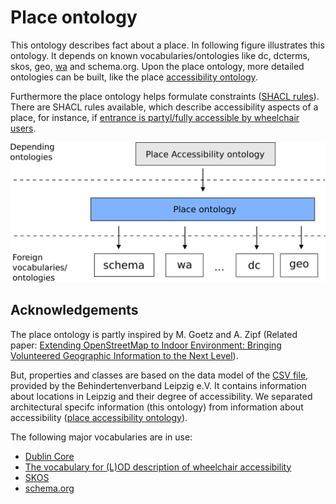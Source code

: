 # Place ontology

This ontology describes fact about a place. In following figure illustrates this ontology. It depends on known vocabularies/ontologies like dc, dcterms, skos, geo, [wa](http://semweb.mmlab.be/ns/wa#) and schema.org. Upon the place ontology, more detailed ontologies can be built, like the place [accessibility ontology](https://github.com/AKSW/leds-asp-f-ontologies/tree/master/ontologies/place-accessibility). 

Furthermore the place ontology helps formulate constraints ([SHACL rules](https://www.w3.org/TR/shacl/)). There are SHACL rules available, which describe accessibility aspects of a place, for instance, if [entrance is partyl/fully accessible by wheelchair users](https://github.com/AKSW/shacl-shapes/tree/master/shape-groups/accessible-place).

![](illustration.png)

## Acknowledgements

The place ontology is partly inspired by M. Goetz and A. Zipf (Related paper: [Extending OpenStreetMap to Indoor Environment: Bringing Volunteered Geographic Information to the Next Level](http://koenigstuhl.geog.uni-heidelberg.de/publications/2011/Goetz/Goetz-Zipf_2011_IndoorOSM.pdf)). 

But, properties and classes are based on the data model of the [CSV file](https://github.com/AKSW/transform-bvl-pages-to-csv-file), provided by the Behindertenverband Leipzig e.V. It contains information about locations in Leipzig and their degree of accessibility. We separated architectural specifc information (this ontology) from information about accessibility ([place accessibility ontology](https://github.com/AKSW/leds-asp-f-ontologies/tree/master/ontologies/place-accessibility)).

The following major vocabularies are in use:

* [Dublin Core](http://purl.org/dc/elements/1.1/)
* [The vocabulary for (L)OD description of wheelchair accessibility](http://semweb.mmlab.be/ns/wa#)
* [SKOS](http://www.w3.org/2004/02/skos/core#)
* [schema.org](http://schema.org)
